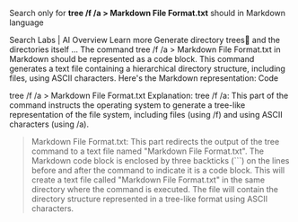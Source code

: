 Search only for **tree /f /a > Markdown File Format.txt** should in Markdown language

Search Labs | AI Overview
Learn more
Generate directory trees🌳 and the directories itself ...
The command tree /f /a > Markdown File Format.txt in Markdown should be represented as a code block. This command generates a text file containing a hierarchical directory structure, including files, using ASCII characters.
Here's the Markdown representation:
Code

tree /f /a > Markdown File Format.txt
Explanation:
tree /f /a: This part of the command instructs the operating system to generate a tree-like representation of the file system, including files (using /f) and using ASCII characters (using /a).
> Markdown File Format.txt: This part redirects the output of the tree command to a text file named "Markdown File Format.txt".
The Markdown code block is enclosed by three backticks (```) on the lines before and after the command to indicate it is a code block.
This will create a text file called "Markdown File Format.txt" in the same directory where the command is executed. The file will contain the directory structure represented in a tree-like format using ASCII characters.
